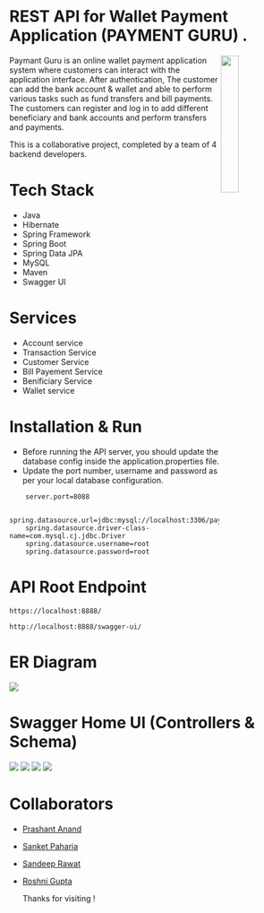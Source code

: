 # REST API for Wallet Payment Application (PAYMENT GURU) .



<img
  align="right"
        width="25%"
        src="https://github.com/annax3/natural-sort-6825/blob/main/Payment%20guru%20logo.png"
        alt=""
      /> 
Paymant Guru is an online wallet payment application system where customers can interact with the application interface. After authentication, The customer can add the bank account & wallet and able to perform various tasks such as fund transfers and bill payments. The customers can register and log in to add different beneficiary and bank accounts and perform transfers and payments.

This is a collaborative project, completed by a team of 4 backend developers.

# Tech Stack
- Java
- Hibernate
- Spring Framework
- Spring Boot
- Spring Data JPA
- MySQL
- Maven
- Swagger UI


# Services

- Account service
- Transaction Service
- Customer Service
- Bill Payement Service
- Benificiary Service 
- Wallet service

# Installation & Run
 - Before running the API server, you should update the database config inside the application.properties file.
- Update the port number, username and password as per your local database configuration.

```
    server.port=8088

    spring.datasource.url=jdbc:mysql://localhost:3306/paymentguru;
    spring.datasource.driver-class-name=com.mysql.cj.jdbc.Driver
    spring.datasource.username=root
    spring.datasource.password=root
```

# API Root Endpoint
```
https://localhost:8888/
```
```
http://localhost:8888/swagger-ui/
```
# ER Diagram
<img src="https://github.com/annax3/natural-sort-6825/blob/main/ER%20diagram.jpeg" >


# Swagger Home UI (Controllers & Schema)
<img src="https://github.com/annax3/natural-sort-6825/blob/main/home.jpeg" >
<img src="https://github.com/annax3/natural-sort-6825/blob/main/controller1.jpeg" >
<img src="https://github.com/annax3/natural-sort-6825/blob/main/controller2.jpeg" >
<img src="https://github.com/annax3/natural-sort-6825/blob/main/schema.jpeg" >

# Collaborators

- [Prashant Anand](https://github.com/annax3)
- [Sanket Paharia](https://github.com/SanketPaharia)
- [Sandeep Rawat](https://github.com/Sandeeprawat313)
- [Roshni Gupta](https://github.com/guptaroshni)

   Thanks for visiting !
